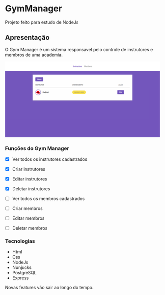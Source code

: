 # GymManager

Projeto feito para estudo de NodeJs

## Apresentação 

O Gym Manager é um sistema responsavel pelo controle de instrutores e membros de uma academia.

<p align="center">
    <img src="./images/example.png" />
</p>

### Funções do Gym Manager

- [x] Ver todos os instrutores cadastrados

- [x] Criar instrutores

- [x] Editar instrutores

- [x] Deletar instrutores

- [ ] Ver todos os membros cadastrados

- [ ] Criar membros

- [ ] Editar membros

- [ ] Deletar membros

### Tecnologias

* Html
* Css
* NodeJs
* Nunjucks
* PostgreSQL
* Express

Novas features vão sair ao longo do tempo.
